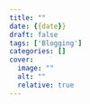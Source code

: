 ```yaml
---
title: ""
date: {{date}}
draft: false
tags: ['Blogging']
categories: []
cover:
  image: ""
  alt: ""
  relative: true
---
```


